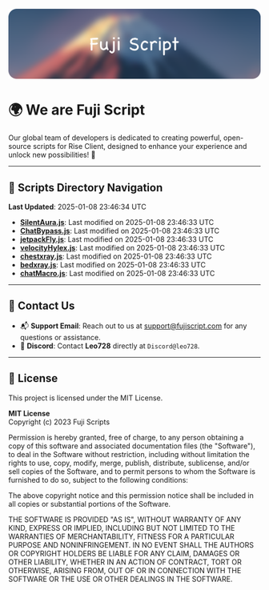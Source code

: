 ![Banner](.github/b.webp)

# 🌍 **We are Fuji Script**

Our global team of developers is dedicated to creating powerful, open-source scripts for Rise Client, designed to enhance your experience and unlock new possibilities! 🌟

---
<!-- SCRIPTS_NAVIGATION_START -->
## 📂 **Scripts Directory Navigation**

**Last Updated**: 2025-01-08 23:46:34 UTC

- **[SilentAura.js](scripts/SilentAura.js)**: Last modified on 2025-01-08 23:46:33 UTC
- **[ChatBypass.js](scripts/ChatBypass.js)**: Last modified on 2025-01-08 23:46:33 UTC
- **[jetpackFly.js](scripts/jetpackFly.js)**: Last modified on 2025-01-08 23:46:33 UTC
- **[velocityHylex.js](scripts/velocityHylex.js)**: Last modified on 2025-01-08 23:46:33 UTC
- **[chestxray.js](scripts/chestxray.js)**: Last modified on 2025-01-08 23:46:33 UTC
- **[bedxray.js](scripts/bedxray.js)**: Last modified on 2025-01-08 23:46:33 UTC
- **[chatMacro.js](scripts/chatMacro.js)**: Last modified on 2025-01-08 23:46:33 UTC

<!-- SCRIPTS_NAVIGATION_END -->

---

## 💬 **Contact Us**  
- 📬 **Support Email**: Reach out to us at [support@fujiscript.com](mailto:support@fujiscript.com) for any questions or assistance.  
- 💬 **Discord**: Contact **Leo728** directly at `Discord@leo728`.

---

## 📜 **License**

This project is licensed under the MIT License.  

**MIT License**  
Copyright (c) 2023 Fuji Scripts  

Permission is hereby granted, free of charge, to any person obtaining a copy of this software and associated documentation files (the "Software"), to deal in the Software without restriction, including without limitation the rights to use, copy, modify, merge, publish, distribute, sublicense, and/or sell copies of the Software, and to permit persons to whom the Software is furnished to do so, subject to the following conditions:  

The above copyright notice and this permission notice shall be included in all copies or substantial portions of the Software.  

THE SOFTWARE IS PROVIDED "AS IS", WITHOUT WARRANTY OF ANY KIND, EXPRESS OR IMPLIED, INCLUDING BUT NOT LIMITED TO THE WARRANTIES OF MERCHANTABILITY, FITNESS FOR A PARTICULAR PURPOSE AND NONINFRINGEMENT. IN NO EVENT SHALL THE AUTHORS OR COPYRIGHT HOLDERS BE LIABLE FOR ANY CLAIM, DAMAGES OR OTHER LIABILITY, WHETHER IN AN ACTION OF CONTRACT, TORT OR OTHERWISE, ARISING FROM, OUT OF OR IN CONNECTION WITH THE SOFTWARE OR THE USE OR OTHER DEALINGS IN THE SOFTWARE.  
